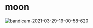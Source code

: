 # moon
![bandicam-2021-03-29-19-00-58-620](https://user-images.githubusercontent.com/61381837/112867320-72901600-90c3-11eb-9053-09ba5b929e55.gif)
